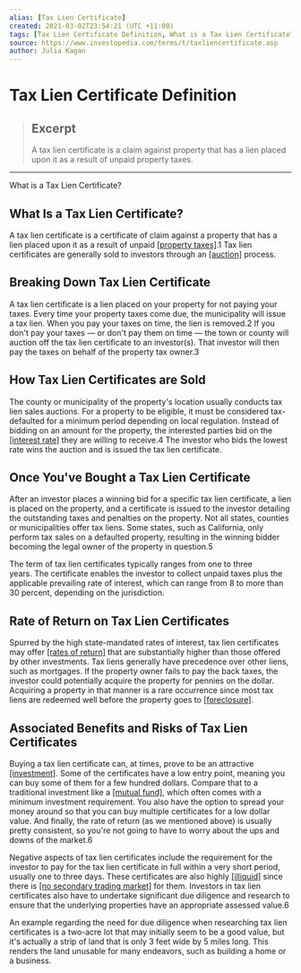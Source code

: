 ```yaml
---
alias: [Tax Lien Certificate]
created: 2021-03-02T23:54:21 (UTC +11:00)
tags: [Tax Lien Certificate Definition, What is a Tax Lien Certificate?]
source: https://www.investopedia.com/terms/t/taxliencertificate.asp
author: Julia Kagan
---
```


# Tax Lien Certificate Definition

> ## Excerpt
> A tax lien certificate is a claim against property that has a lien placed upon it as a result of unpaid property taxes.

---

What is a Tax Lien Certificate?
## What Is a Tax Lien Certificate?

A tax lien certificate is a certificate of claim against a property that has a lien placed upon it as a result of unpaid [[property taxes]](https://www.investopedia.com/terms/p/propertytax.asp).1 Tax lien certificates are generally sold to investors through an [[auction]](https://www.investopedia.com/terms/a/auction.asp) process.

## Breaking Down Tax Lien Certificate

A tax lien certificate is a lien placed on your property for not paying your taxes. Every time your property taxes come due, the municipality will issue a tax lien. When you pay your taxes on time, the lien is removed.2 If you don't pay your taxes — or don't pay them on time — the town or county will auction off the tax lien certificate to an investor(s). That investor will then pay the taxes on behalf of the property tax owner.3 

## How Tax Lien Certificates are Sold

The county or municipality of the property's location usually conducts tax lien sales auctions. For a property to be eligible, it must be considered tax-defaulted for a minimum period depending on local regulation. Instead of bidding on an amount for the property, the interested parties bid on the [[interest rate]](https://www.investopedia.com/terms/i/interestrate.asp) they are willing to receive.4 The investor who bids the lowest rate wins the auction and is issued the tax lien certificate.

## Once You've Bought a Tax Lien Certificate

After an investor places a winning bid for a specific tax lien certificate, a lien is placed on the property, and a certificate is issued to the investor detailing the outstanding taxes and penalties on the property. Not all states, counties or municipalities offer tax liens. Some states, such as California, only perform tax sales on a defaulted property, resulting in the winning bidder becoming the legal owner of the property in question.5

The term of tax lien certificates typically ranges from one to three years. The certificate enables the investor to collect unpaid taxes plus the applicable prevailing rate of interest, which can range from 8 to more than 30 percent, depending on the jurisdiction.

## Rate of Return on Tax Lien Certificates

Spurred by the high state-mandated rates of interest, tax lien certificates may offer [[rates of return]](https://www.investopedia.com/terms/r/rateofreturn.asp) that are substantially higher than those offered by other investments. Tax liens generally have precedence over other liens, such as mortgages. If the property owner fails to pay the back taxes, the investor could potentially acquire the property for pennies on the dollar. Acquiring a property in that manner is a rare occurrence since most tax liens are redeemed well before the property goes to [[foreclosure]](https://www.investopedia.com/terms/f/foreclosure.asp).

## Associated Benefits and Risks of Tax Lien Certificates

Buying a tax lien certificate can, at times, prove to be an attractive [[investment]](https://www.investopedia.com/terms/i/investment.asp). Some of the certificates have a low entry point, meaning you can buy some of them for a few hundred dollars. Compare that to a traditional investment like a [[mutual fund]](https://www.investopedia.com/terms/m/mutualfund.asp), which often comes with a minimum investment requirement. You also have the option to spread your money around so that you can buy multiple certificates for a low dollar value. And finally, the rate of return (as we mentioned above) is usually pretty consistent, so you're not going to have to worry about the ups and downs of the market.6 

Negative aspects of tax lien certificates include the requirement for the investor to pay for the tax lien certificate in full within a very short period, usually one to three days. These certificates are also highly [[illiquid]](https://www.investopedia.com/terms/i/illiquid.asp) since there is [[no secondary trading market]](https://www.investopedia.com/video/play/secondary-market/) for them. Investors in tax lien certificates also have to undertake significant due diligence and research to ensure that the underlying properties have an appropriate assessed value.6

An example regarding the need for due diligence when researching tax lien certificates is a two-acre lot that may initially seem to be a good value, but it's actually a strip of land that is only 3 feet wide by 5 miles long. This renders the land unusable for many endeavors, such as building a home or a business.
